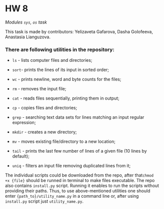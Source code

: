 # HW 8

*_Modules `sys`, `os` task_*

This task is made by contributors: Yelizaveta Gafarova, Dasha Golofeeva, Anastasia Lianguzova.

### There are following utilities in the repository:

- `ls` - lists computer files and directories;

- `sort`- prints the lines of its input in sorted order;

- `wc` - prints newline, word and byte counts for the files;

- `rm` - removes the input file;

- `cat` - reads files sequentially, printing them in output;

- `cp` - copies files and directories;

- `grep` - searching text data sets for lines matching an input regular expression;

- `mkdir` - creates a new directory;

- `mv` - moves existing file/directory to a new location;

- `tail` - prints the last few number of lines of a given file (10 lines by default);

- `uniq` - filters an input file removing duplicated lines from it;

The individual scripts could be downloaded from the repo, after that`chmod +x {file}` should be runned in terminal to make files executable. The repo also contains `install.py` script. Running it enables to run the scripts without providing their paths. Thus, to use above-mentioned utilities one should enter `{path_to}/utility_name.py` in a command line or, after using `install.py` script just `utility_name.py`. 












